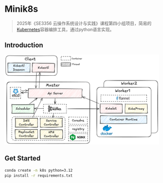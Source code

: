 # Minik8s

>  2025年《SE3356 云操作系统设计与实践》课程第四小组项目，简易的[Kubernetes](https://kubernetes.io/zh-cn/)容器编排工具，通过python语言实现。

## Introduction

![architecture](./doc/assets/arch.png)

## Get Started

```bash
conda create -n k8s python=3.12
pip install -r requirements.txt
```